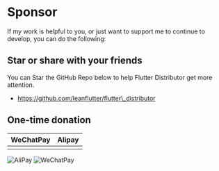 # Sponsor

If my work is helpful to you, or just want to support me to continue to develop, you can do the following:

## Star or share with your friends

You can Star the GitHub Repo below to help Flutter Distributor get more attention.

* https://github.com/leanflutter/flutter\_distributor

## One-time donation

<table><thead><tr><th data-type="files">WeChatPay</th><th data-type="files">Alipay</th></tr></thead><tbody><tr><td></td><td></td></tr></tbody></table>

![AliPay](.gitbook/assets/donate\_via\_alipay.png) ![WeChatPay](.gitbook/assets/donate\_via\_wechatpay.png)
